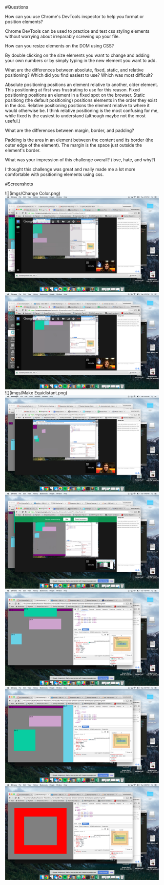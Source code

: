 #Questions

How can you use Chrome's DevTools inspector to help you format or position elements?

Chrome DevTools can be used to practice and test css styling elements without worrying about irreparably screwing up your file.

How can you resize elements on the DOM using CSS?

By double clicking on the size elements you want to change and adding your own numbers or by simply typing in the new element you want to add.

What are the differences between absolute, fixed, static, and relative positioning? Which did you find easiest to use? Which was most difficult?

Absolute positioning positions an element relative to another, older element. This positioning at first was frustrating to use for this reason. Fixed positioning positions an element in a fixed spot on the browser. Static positiong (the default positioning) positions elements in the order they exist in the doc. Relative positioning positions the element relative to where it would otherwise be. I think relative positioning is the most confusing for me, while fixed is the easiest to understand (although maybe not the most useful.)

What are the differences between margin, border, and padding?

Padding is the area in an element between the content and its border (the outer edge of the element). The margin is the space just outside the element's border.

What was your impression of this challenge overall? (love, hate, and why?)

I thought this challenge was great and really made me a lot more comfortable with positioning elements using css.


#Screenshots

![](imgs/Change Color.png)
![](imgs/Column.png)
![](imgs/Row.png)
![](imgs/Make Equidistant.png)
![](imgs/Squares.png)
![](imgs/Footer.png)
![](imgs/Header.png)
![](imgs/Sidebar.png)
![](imgs/Creative.png)

